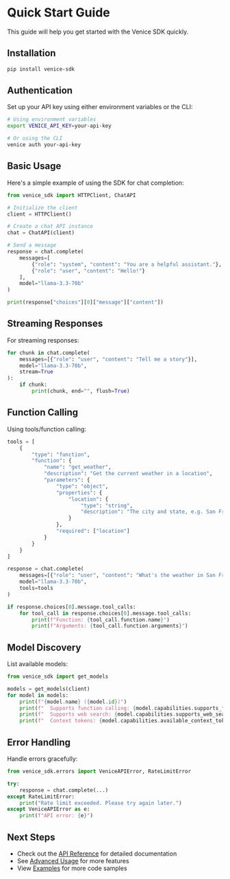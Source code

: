# Quick Start Guide

This guide will help you get started with the Venice SDK quickly.

## Installation

```bash
pip install venice-sdk
```

## Authentication

Set up your API key using either environment variables or the CLI:

```bash
# Using environment variables
export VENICE_API_KEY=your-api-key

# Or using the CLI
venice auth your-api-key
```

## Basic Usage

Here's a simple example of using the SDK for chat completion:

```python
from venice_sdk import HTTPClient, ChatAPI

# Initialize the client
client = HTTPClient()

# Create a chat API instance
chat = ChatAPI(client)

# Send a message
response = chat.complete(
    messages=[
        {"role": "system", "content": "You are a helpful assistant."},
        {"role": "user", "content": "Hello!"}
    ],
    model="llama-3.3-70b"
)

print(response["choices"][0]["message"]["content"]) 
```

## Streaming Responses

For streaming responses:

```python
for chunk in chat.complete(
    messages=[{"role": "user", "content": "Tell me a story"}],
    model="llama-3.3-70b",
    stream=True
):
    if chunk:
        print(chunk, end="", flush=True)
```

## Function Calling

Using tools/function calling:

```python
tools = [
    {
        "type": "function",
        "function": {
            "name": "get_weather",
            "description": "Get the current weather in a location",
            "parameters": {
                "type": "object",
                "properties": {
                    "location": {
                        "type": "string",
                        "description": "The city and state, e.g. San Francisco, CA"
                    }
                },
                "required": ["location"]
            }
        }
    }
]

response = chat.complete(
    messages=[{"role": "user", "content": "What's the weather in San Francisco?"}],
    model="llama-3.3-70b",
    tools=tools
)

if response.choices[0].message.tool_calls:
    for tool_call in response.choices[0].message.tool_calls:
        print(f"Function: {tool_call.function.name}")
        print(f"Arguments: {tool_call.function.arguments}")
```

## Model Discovery

List available models:

```python
from venice_sdk import get_models

models = get_models(client)
for model in models:
    print(f"{model.name} ({model.id})")
    print(f"  Supports function calling: {model.capabilities.supports_function_calling}")
    print(f"  Supports web search: {model.capabilities.supports_web_search}")
    print(f"  Context tokens: {model.capabilities.available_context_tokens}")
```

## Error Handling

Handle errors gracefully:

```python
from venice_sdk.errors import VeniceAPIError, RateLimitError

try:
    response = chat.complete(...)
except RateLimitError:
    print("Rate limit exceeded. Please try again later.")
except VeniceAPIError as e:
    print(f"API error: {e}")
```

## Next Steps

- Check out the [API Reference](api/client.md) for detailed documentation
- See [Advanced Usage](advanced/streaming.md) for more features
- View [Examples](https://github.com/yourusername/venice-sdk/tree/main/examples) for more code samples 